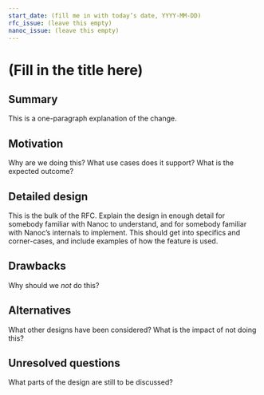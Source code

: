 ```yaml
---
start_date: (fill me in with today’s date, YYYY-MM-DD)
rfc_issue: (leave this empty)
nanoc_issue: (leave this empty)
---
```


# (Fill in the title here)

## Summary

This is a one-paragraph explanation of the change.

## Motivation

Why are we doing this? What use cases does it support? What is the expected outcome?

## Detailed design

This is the bulk of the RFC. Explain the design in enough detail for somebody familiar with Nanoc to understand, and for somebody familiar with Nanoc’s internals to implement. This should get into specifics and corner-cases, and include examples of how the feature is used.

## Drawbacks

Why should we *not* do this?

## Alternatives

What other designs have been considered? What is the impact of not doing this?

## Unresolved questions

What parts of the design are still to be discussed?
